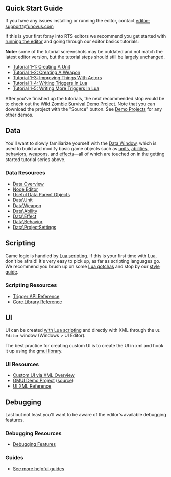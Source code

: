 ## Quick Start Guide

If you have any issues installing or running the editor, contact editor-support@funovus.com

If this is your first foray into RTS editors we recommend you get started with [running the editor](Getting-Started) and going through our editor basics tutorials:

**Note:** some of the tutorial screenshots may be outdated and not match the latest editor version, but the tutorial steps should still be largely unchanged.

* [Tutorial 1–1: Creating A Unit](Tutorial-1%E2%80%931)
* [Tutorial 1–2: Creating A Weapon](Tutorial-1%E2%80%932)
* [Tutorial 1–3: Improving Things With Actors](Tutorial-1%E2%80%933)
* [Tutorial 1–4: Writing Triggers In Lua](Tutorial-1%E2%80%934)
* [Tutorial 1–5: Writing More Triggers In Lua](Tutorial-1%E2%80%935)

After you've finished up the tutorials, the next recommended stop would be to check out the [Wild Zombie Survival Demo Project](https://platform.wildsky.dev/arcade/game/261). Note that you can download the project with the "Source" button. See [Demo Projects](Demo-Projects) for any other demos.

## Data
You'll want to slowly familiarize yourself with the [Data Window](Data), which is used to build and modify basic game objects such as [units](Data-Unit), [abilities](Data-Ability), [behaviors](Data-Behavior), [weapons](Data-Weapon), and [effects](Data-Effect)—all of which are touched on in the getting started tutorial series above.

### Data Resources
* [Data Overview](Data)
* [Node Editor](Data-Node-Editor)
* [Useful Data Parent Objects](Useful-Data-Parent-Objects)
* [Data\Unit](Data-Unit)
* [Data\Weapon](Data-Weapon)
* [Data\Ability](Data-Ability)
* [Data\Effect](Data-Effect)
* [Data\Behavior](Data-Behavior)
* [Data\ProjectSettings](Data-ProjectSetting)

## Scripting
Game logic is handled by [Lua scripting](https://www.lua.org/pil/1.html). If this is your first time with Lua, don't be afraid! It's very easy to pick up, as far as scripting languages go. We recommend you brush up on some [Lua gotchas](https://www.luafaq.org/gotchas.html) and stop by our [style guide](https://funovus.notion.site/Lua-Scripting-8f54f72df8044482a37463180a15fc79).

### Scripting Resources
* [Trigger API Reference](Trigger-API-Reference)
* [Core Library Reference](Mods-Core-Overview)

## UI
UI can be created [with Lua scripting](Trigger-API-Reference#custom-ui) and directly with XML through the `UI Editor` window (Windows > UI Editor).

The best practice for creating custom UI is to create the UI in xml and hook it up using the [gmui library](Mods-GMUI-Overview).

### UI Resources
* [Custom UI via XML Overview](Using-XML-For-UI)
* [GMUI Demo Project](https://platform.wildsky.dev/arcade/game/576) ([source](https://platform.wildsky.dev/api/store/project/576/source))
* [UI XML Reference](Ui-XML)

## Debugging
Last but not least you'll want to be aware of the editor's available debugging features.

### Debugging Resources
* [Debugging Features](Debugging-Features)

### Guides
* [See more helpful guides](https://www.notion.so/funovus/ada979ff3c6d48ee9482633fa776cdf5?v=1e8ba7c02f6049dea1339bab0f2ef702&pvs=4)